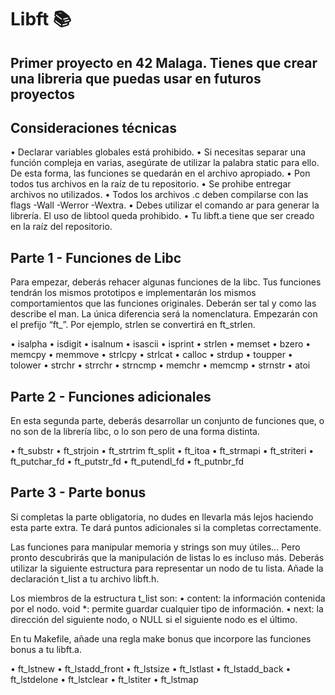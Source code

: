# Libft 📚

## Primer proyecto en 42 Malaga. Tienes que crear una libreria que puedas usar en futuros proyectos

## Consideraciones técnicas
• Declarar variables globales está prohibido.
• Si necesitas separar una función compleja en varias, asegúrate de utilizar la palabra static para ello. De esta forma, las funciones se quedarán en el archivo apropiado.
• Pon todos tus archivos en la raíz de tu repositorio.
• Se prohibe entregar archivos no utilizados.
• Todos los archivos .c deben compilarse con las flags -Wall -Werror -Wextra.
• Debes utilizar el comando ar para generar la librería. El uso de libtool queda prohibido.
• Tu libft.a tiene que ser creado en la raíz del repositorio.

## Parte 1 - Funciones de Libc
Para empezar, deberás rehacer algunas funciones de la libc. Tus funciones tendrán los mismos prototipos e implementarán los mismos comportamientos que las funciones originales. Deberán ser tal y como las describe el man. La única diferencia será la nomenclatura. Empezarán con el prefijo “ft_”. Por ejemplo, strlen se convertirá en ft_strlen.

• isalpha • isdigit • isalnum • isascii • isprint • strlen • memset • bzero
• memcpy • memmove • strlcpy • strlcat • calloc • strdup 
• toupper • tolower • strchr • strrchr • strncmp • memchr • memcmp • strnstr • atoi

## Parte 2 - Funciones adicionales
En esta segunda parte, deberás desarrollar un conjunto de funciones que, o no son de la librería libc, o lo son pero de una forma distinta.

• ft_substr • ft_strjoin • ft_strtrim ft_split • ft_itoa • ft_strmapi • ft_striteri • ft_putchar_fd • ft_putstr_fd • ft_putendl_fd • ft_putnbr_fd

## Parte 3 - Parte bonus
Si completas la parte obligatoria, no dudes en llevarla más lejos haciendo esta parte
extra. Te dará puntos adicionales si la completas correctamente.

Las funciones para manipular memoria y strings son muy útiles... Pero pronto descubrirás que la manipulación de listas lo es incluso más.
Deberás utilizar la siguiente estructura para representar un nodo de tu lista. Añade
la declaración t_list a tu archivo libft.h.

Los miembros de la estructura t_list son:
• content: la información contenida por el nodo.
void *: permite guardar cualquier tipo de información.
• next: la dirección del siguiente nodo, o NULL si el siguiente nodo es el último.

En tu Makefile, añade una regla make bonus que incorpore las funciones bonus a tu
libft.a.

• ft_lstnew • ft_lstadd_front • ft_lstsize • ft_lstlast • ft_lstadd_back • ft_lstdelone • ft_lstclear • ft_lstiter • ft_lstmap

